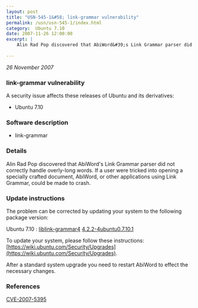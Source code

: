 ```yaml
---
layout: post
title: "USN-545-1&#58; link-grammar vulnerability"
permalink: /usn/usn-545-1/index.html
category:  Ubuntu 7.10
date: 2007-11-26 12:00:00
excerpt: |
    Alin Rad Pop discovered that AbiWord&#39;s Link Grammar parser did not correctly handle overly-long words.  If a user were tricked into opening a specially crafted document, AbiWord, or other applications using Link Grammar, could be made to crash. 
    
--- 
```

 
 

*26 November 2007*

### link-grammar vulnerability

A security issue affects these releases of Ubuntu and its derivatives:

* Ubuntu 7.10

### Software description

* link-grammar 

### Details

Alin Rad Pop discovered that AbiWord&#39;s Link Grammar parser did not correctly handle overly-long words. If a user were tricked into opening a specially crafted document, AbiWord, or other applications using Link Grammar, could be made to crash. 

### Update instructions

The problem can be corrected by updating your system to the following package version:

Ubuntu 7.10
 : [liblink-grammar4](https://launchpad.net/ubuntu/+source/link-grammar) <span> [4.2.2-4ubuntu0.7.10.1](https://launchpad.net/ubuntu/+source/link-grammar/4.2.2-4ubuntu0.7.10.1) </span> 

To update your system, please follow these instructions: [https://wiki.ubuntu.com/Security/Upgrades](https://wiki.ubuntu.com/Security/Upgrades).

After a standard system upgrade you need to restart AbiWord to effect the necessary changes. 

### References

 
 [CVE-2007-5395](http://people.ubuntu.com/~ubuntu-security/cve/CVE-2007-5395)
 

